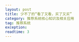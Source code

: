 ```yaml
---
layout: post
title: 少不了的“看了又看，买了又买”
category: 推荐系统核心知识及相关应用
tag: 推荐系统
exception: 
readtime: 3
---
```

